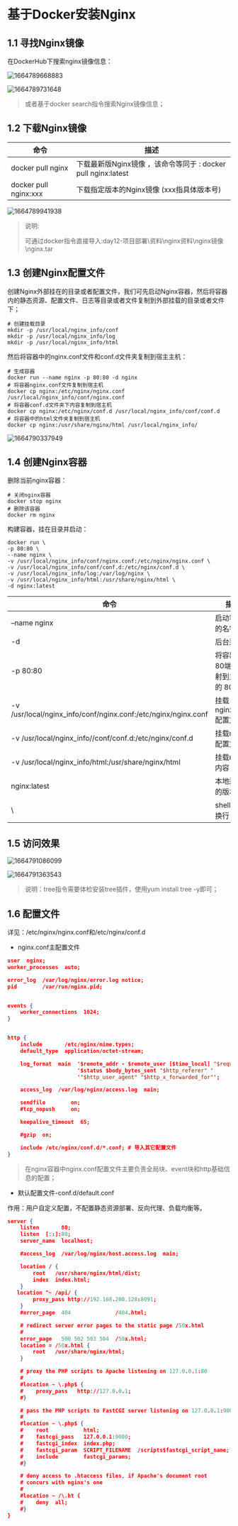 # 基于Docker安装Nginx

## 1.1 寻找Nginx镜像

在DockerHub下搜索nginx镜像信息：

![1664789668883](./assets/1664789668883.png)

![1664789731648](./assets/1664789731648.png)

> 或者基于docker search指令搜索Nginx镜像信息；



## 1.2 下载Nginx镜像

| 命令                    | 描述                                       |
| --------------------- | ---------------------------------------- |
| docker pull nginx     | 下载最新版Nginx镜像 ，该命令等同于 : docker pull nginx:latest |
| docker pull nginx:xxx | 下载指定版本的Nginx镜像 (xxx指具体版本号)               |

![1664789941938](./assets/1664789941938.png)

> 说明:
>
> 可通过docker指令直接导入:day12-项目部署\资料\nginx资料\nginx镜像\nginx.tar

## 1.3 创建Nginx配置文件

​	创建Nginx外部挂在的目录或者配置文件，我们可先启动Nginx容器，然后将容器内的静态资源、配置文件、日志等目录或者文件复制到外部挂载的目录或者文件下；

~~~shell
# 创建挂载目录
mkdir -p /usr/local/nginx_info/conf
mkdir -p /usr/local/nginx_info/log
mkdir -p /usr/local/nginx_info/html
~~~

然后将容器中的nginx.conf文件和conf.d文件夹复制到宿主主机：

~~~shell
# 生成容器
docker run --name nginx -p 80:80 -d nginx
# 将容器nginx.conf文件复制到宿主机
docker cp nginx:/etc/nginx/nginx.conf /usr/local/nginx_info/conf/nginx.conf
# 将容器conf.d文件夹下内容复制到宿主机
docker cp nginx:/etc/nginx/conf.d /usr/local/nginx_info/conf/conf.d
# 将容器中的html文件夹复制到宿主机
docker cp nginx:/usr/share/nginx/html /usr/local/nginx_info/
~~~

![1664790337949](./assets/1664790337949.png)

## 1.4 创建Nginx容器

删除当前nginx容器：

~~~shell
# 关闭nginx容器
docker stop nginx
# 删除该容器
docker rm nginx
~~~

构建容器，挂在目录并启动：

~~~shell
docker run \
-p 80:80 \
--name nginx \
-v /usr/local/nginx_info/conf/nginx.conf:/etc/nginx/nginx.conf \
-v /usr/local/nginx_info/conf/conf.d:/etc/nginx/conf.d \
-v /usr/local/nginx_info/log:/var/log/nginx \
-v /usr/local/nginx_info/html:/usr/share/nginx/html \
-d nginx:latest
~~~

| 命令                                       | 描述                  |
| ---------------------------------------- | ------------------- |
| –name nginx                              | 启动容器的名字             |
| -d                                       | 后台运行                |
| -p 80:80                                 | 将容器的80端口映射到主机的 80端口 |
| -v /usr/local/nginx_info/conf/nginx.conf:/etc/nginx/nginx.conf | 挂载nginx.conf配置文件    |
| -v /usr/local/nginx_info//conf/conf.d:/etc/nginx/conf.d | 挂载nginx配置文件         |
| -v /usr/local/nginx_info/html:/usr/share/nginx/html | 挂载nginx内容           |
| nginx:latest                             | 本地运行的版本             |
| \                                        | shell 命令换行          |

## 1.5 访问效果

![1664791086099](./assets/1664791086099.png)

![1664791363543](./assets/1664791363543.png)

> 说明：tree指令需要体检安装tree插件，使用yum install tree -y即可；

## 1.6 配置文件

详见：/etc/nginx/nginx.conf和/etc/nginx/conf.d

- nginx.conf主配置文件

~~~json
user  nginx;
worker_processes  auto;

error_log  /var/log/nginx/error.log notice;
pid        /var/run/nginx.pid;


events {
    worker_connections  1024;
}


http {
    include       /etc/nginx/mime.types;
    default_type  application/octet-stream;

    log_format  main  '$remote_addr - $remote_user [$time_local] "$request" '
                      '$status $body_bytes_sent "$http_referer" '
                      '"$http_user_agent" "$http_x_forwarded_for"';

    access_log  /var/log/nginx/access.log  main;

    sendfile        on;
    #tcp_nopush     on;

    keepalive_timeout  65;

    #gzip  on;

    include /etc/nginx/conf.d/*.conf; # 导入其它配置文件
}
~~~

> 在nginx容器中nginx.conf配置文件主要负责全局块、event块和http基础信息的配置；

- 默认配置文件-conf.d/default.conf

作用：用户自定义配置，不配置静态资源部署、反向代理、负载均衡等。

~~~json
server {
    listen       80;
    listen  [::]:80;
    server_name  localhost;

    #access_log  /var/log/nginx/host.access.log  main;

    location / {
        root   /usr/share/nginx/html/dist;
        index  index.html;
    }
   location ^~ /api/ {
        proxy_pass http://192.168.200.128:8091;
    }
    #error_page  404              /404.html;

    # redirect server error pages to the static page /50x.html
    #
    error_page   500 502 503 504  /50x.html;
    location = /50x.html {
        root   /usr/share/nginx/html;
    }

    # proxy the PHP scripts to Apache listening on 127.0.0.1:80
    #
    #location ~ \.php$ {
    #    proxy_pass   http://127.0.0.1;
    #}

    # pass the PHP scripts to FastCGI server listening on 127.0.0.1:9000
    #
    #location ~ \.php$ {
    #    root           html;
    #    fastcgi_pass   127.0.0.1:9000;
    #    fastcgi_index  index.php;
    #    fastcgi_param  SCRIPT_FILENAME  /scripts$fastcgi_script_name;
    #    include        fastcgi_params;
    #}

    # deny access to .htaccess files, if Apache's document root
    # concurs with nginx's one
    #
    #location ~ /\.ht {
    #    deny  all;
    #}
}
~~~

